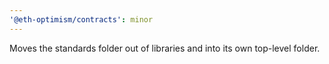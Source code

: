 ```yaml
---
'@eth-optimism/contracts': minor
---
```


Moves the standards folder out of libraries and into its own top-level folder.
